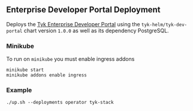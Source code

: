 ## Enterprise Developer Portal Deployment
Deploys the [Tyk Enterprise Developer Portal](https://tyk.io/docs/tyk-developer-portal/tyk-enterprise-developer-portal/)
using the `tyk-helm/tyk-dev-portal` chart version `1.0.0` as well as its
dependency PostgreSQL.

### Minikube
To run on `minikube` you must enable ingress addons

```
minikube start
minikube addons enable ingress
```

### Example
```
./up.sh --deployments operator tyk-stack
```
